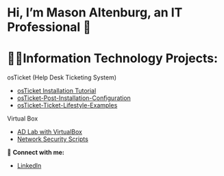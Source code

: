 # Hi, I’m Mason Altenburg, an IT Professional 👋

# 👨‍💻Information Technology Projects:

osTicket (Help Desk Ticketing System)
- [osTicket Installation Tutorial](https://github.com/mason-altenburg/osTicket-Installation-Tutorial)
- [osTicket-Post-Installation-Configuration](https://github.com/mason-altenburg/osTicket-Post-Installation-Configuration)
- [osTicket-Ticket-Lifestyle-Examples](https://github.com/mason-altenburg/osTicket-Ticket-Lifecycle-Examples)

Virtual Box
- [AD Lab with VirtualBox](https://github.com/mason-altenburg/Configuring-On-premises-Active-Directory-with-Virtual-Box)
- [Network Security Scripts](https://github.com/mason-altenburg/aws-network-security)


🤳 **Connect with me:**  
- [LinkedIn](https://linkedin.com/in/your‑profile)  

